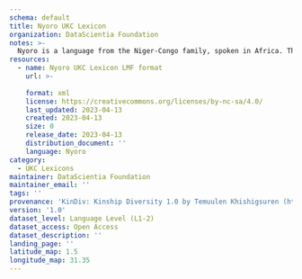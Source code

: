 ```yaml
---
schema: default
title: Nyoro UKC Lexicon
organization: DataScientia Foundation
notes: >-
  Nyoro is a language from the Niger-Congo family, spoken in Africa. The UKC Lexicon of Nyoro is represented as a lexico-semantic network. It consists of words, word senses, synsets, as well as sense-level and synset-level relationships.
resources:
  - name: Nyoro UKC Lexicon LMF format
    url: >-
      
    format: xml
    license: https://creativecommons.org/licenses/by-nc-sa/4.0/
    last_updated: 2023-04-13
    created: 2023-04-13
    size: 0
    release_date: 2023-04-13
    distribution_document: ''
    language: Nyoro
category:
  - UKC Lexicons
maintainer: DataScientia Foundation
maintainer_email: ''
tags: ''
provenance: 'KinDiv: Kinship Diversity 1.0 by Temuulen Khishigsuren (http://ukc.disi.unitn.it/index.php/kinship/); Princeton WordNet 2.1 by Princeton University (https://wordnet.princeton.edu)'
version: '1.0'
dataset_level: Language Level (L1-2)
dataset_access: Open Access
dataset_description: ''
landing_page: ''
latitude_map: 1.5
longitude_map: 31.35
---
```

